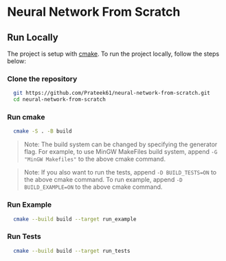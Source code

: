 # Neural Network From Scratch

## Run Locally
<!-- Say project is setup with cmake and give link -->
The project is setup with [cmake](https://cmake.org/). To run the project locally, follow the steps below:

### Clone the repository

```bash
  git https://github.com/Prateek61/neural-network-from-scratch.git
  cd neural-network-from-scratch
```

### Run cmake
```bash
  cmake -S . -B build
```
> Note: The build system can be changed by specifying the generator flag. For example, to use MinGW MakeFiles build system, append `-G "MinGW Makefiles"` to the above cmake command.

> Note: If you also want to run the tests, append `-D BUILD_TESTS=ON` to the above cmake command. To run example, append `-D BUILD_EXAMPLE=ON` to the above cmake command.

### Run Example
```bash
  cmake --build build --target run_example
```

### Run Tests
```bash
  cmake --build build --target run_tests
```